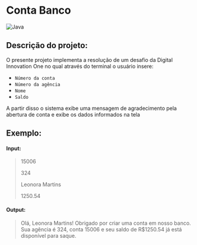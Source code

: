 # Conta Banco

![Java](https://img.shields.io/badge/java-%23ED8B00.svg?style=for-the-badge&logo=openjdk&logoColor=white)
## Descrição do projeto:

O presente projeto implementa a resolução de um desafio da Digital Innovation One no qual através do terminal o usuário insere:

- `Número da conta `
- `Número da agência `
- `Nome`
- `Saldo`

A partir disso o sistema exibe uma mensagem de agradecimento pela abertura de conta e exibe os dados informados na tela

## Exemplo:

#### Input:
> 15006
> 
> 324
> 
> Leonora Martins
>
> 1250.54

#### Output:

> Olá, Leonora Martins! Obrigado por criar uma conta em nosso banco. Sua agência é 324, conta 15006 e seu saldo de R$1250.54 já está disponível para saque.


